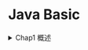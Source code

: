 # Java Basic
<details>
  
  <summary>Chap1 概述</summary>
  
  1. Hello world
  2. 注释
  
  
</details>
